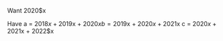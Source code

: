 Want 
2020$x

Have
a = 2018$x + 2019$x + 2020$x
b = 2019$x + 2020$x + 2021$x
c = 2020$x + 2021$x + 2022$x